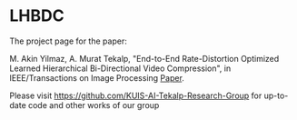 # LHBDC

The project page for the paper:

M. Akin Yilmaz, A. Murat Tekalp, "End-to-End Rate-Distortion Optimized Learned
Hierarchical Bi-Directional Video Compression", in IEEE/Transactions on Image Processing [Paper](https://arxiv.org/pdf/2112.09529.pdf).

Please visit https://github.com/KUIS-AI-Tekalp-Research-Group for up-to-date code and other works of our group
